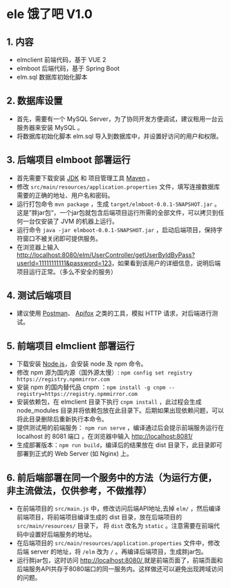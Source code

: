 # ele 饿了吧 V1.0

## 1. 内容
- elmclient 前端代码，基于 VUE 2
- elmboot 后端代码，基于 Spring Boot
- elm.sql 数据库初始化脚本

## 2. 数据库设置

- 首先，需要有一个 MySQL Server，为了协同开发方便调试，建议租用一台云服务器来安装 MySQL 。
- 将数据库初始化脚本 elm.sql 导入到数据库中，并设置好访问的用户和权限。

## 3. 后端项目 elmboot 部署运行 
- 首先需要下载安装 [JDK](https://www.oracle.com/cn/java/technologies/downloads/ "JavaSE官网") 和 项目管理工具 [Maven](https://maven.apache.org/ "Maven官网") 。 
- 修改 `src/main/resources/application.properties` 文件，填写连接数据库需要的正确的地址、用户名和密码。
- 运行打包命令 `mvn package` ，生成 `target/elmboot-0.0.1-SNAPSHOT.jar` 。这是”胖jar包“，一个jar包就包含后端项目运行所需的全部文件，可以拷贝到任何一台仅安装了 JVM 的机器上运行。
- 运行命令 `java -jar elmboot-0.0.1-SNAPSHOT.jar` ，启动后端项目，保持字符窗口不被关闭即可提供服务。
- 在浏览器上输入 [http://localhost:8080/elm/UserController/getUserByIdByPass?userId=11111111111&password=123](http://localhost:8080/elm/UserController/getUserByIdByPass?userId=11111111111&password=123 )，如果看到该用户的详细信息，说明后端项目运行正常。（多么不安全的服务）

## 4. 测试后端项目 
- 建议使用 [Postman](https://www.postman.com/ "Postman官网")、 [Apifox](https://apifox.com/ "Apifox官网") 之类的工具，模拟 HTTP 请求，对后端进行测试。

## 5. 前端项目 elmclient 部署运行
- 下载安装 [Node.js](https://nodejs.org "Node.js官网")，会安装 node 及 npm 命令。
- 修改 npm 源为国内源（国外源太慢）: `npm config set registry https://registry.npmmirror.com`
- 安装 npm 的国内替代品 cnpm ：`npm install -g cnpm --registry=https://registry.npmmirror.com`
- 安装依赖包，在 elmclient 目录下执行 `cnpm install` ，此过程会生成 node_modules 目录并将依赖包放在此目录下。后期如果出现依赖问题，可以将此目录删除后重新执行本命令。
- 提供测试用的前端服务： `npm run serve` ，编译通过后会提示前端服务运行在 localhost 的 8081 端口 ，在浏览器中输入 [ http://localhost:8081/ ](http://localhost:8081/ )
- 生成部署版本：`npm run build`，编译后的结果放在 dist 目录下，此目录即可部署到正式的 Web Server (如 Nginx) 上。

## 6. 前后端部署在同一个服务中的方法（为运行方便，非主流做法，仅供参考，不做推荐）
- 在前端项目的 `src/main.js` 中，修改访问后端API地址,去掉 `elm/` ，然后编译前端项目，将前端项目编译生成的 dist 目录，放在后端项目的 `src/main/resources/` 目录下， 将 `dist` 改名为 `static` 。注意需要在前端代码中设置好后端服务的地址。
- 在后端项目的 `src/main/resources/application.properties` 文件中，修改后端 server 的地址，将 `/elm` 改为 `/` 。再编译后端项目，生成胖jar包。
- 运行胖jar包，这时访问 [ http://localhost:8080/ ](http://localhost:8080/ ) 就是前端页面了，前端页面和后端服务API共存于8080端口的同一服务内。这样做还可以避免出现跨域访问的问题。
